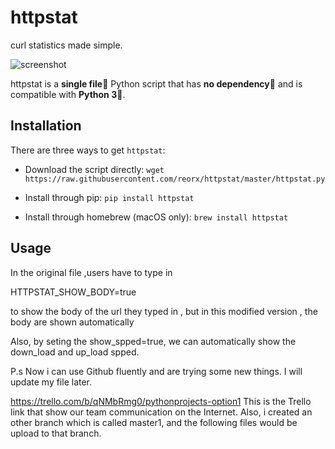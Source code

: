  # httpstat

curl statistics made simple.

![screenshot](screenshot.png)


httpstat is a **single file🌟** Python script that has **no dependency👏** and is compatible with **Python 3🍻**.


## Installation

There are three ways to get `httpstat`:

- Download the script directly: `wget https://raw.githubusercontent.com/reorx/httpstat/master/httpstat.py`

- Install through pip: `pip install httpstat`

- Install through homebrew (macOS only): `brew install httpstat`


## Usage

In the original file ,users have to type in 

HTTPSTAT_SHOW_BODY=true 

to show the body of the url they typed in , but in this modified version , the body are shown automatically

Also, by seting the show_spped=true, we can automatically show the down_load and up_load spped.

P.s Now i can use Github fluently and are trying some new things. I will update my file later. 

https://trello.com/b/qNMbRmg0/pythonprojects-option1 This is the Trello link that show our team communication on the Internet. 
Also, i created an other branch which is called master1, and the following files would be upload to that branch.
